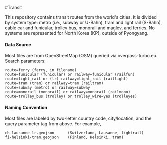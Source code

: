 #Transit

This repository contains transit routes from the world's cities. It is divided by system type: metro (i.e., subway or U-Bahn), tram and light rail (S-Bahn), cable car and funicular, trolley bus, monorail and maglev, and ferries. No systems are represented for North Korea (KP), outside of Pyongyang.

#### Data Source

Most files are from OpenStreetMap (OSM) queried via overpass-turbo.eu. Search parameters:

	route=ferry (ferry, in filename) 
	route=funicular (funicular) or railway=funicular (railfun)
	route=light_rail or (lr) railway=light_rail (raillight)
	route=tram (tram) or railway=tram (railtram)
	route=subway (metro) or railway=subway
	route=monorail (monorail) or railway=monorail (railmono)
	route=trolley_bus (trolley) or trolley_wire=yes (trolleyes)

#### Naming Convention

Most files are labeled by two-letter country code, city/location, and the query parameter tag from above. For example,

	ch-lausanne-lr.geojson		(Switzerland, Lausanne, lightrail)
	fi-helsinki-tram.geojson	(Finland, Helsinki, tram)

